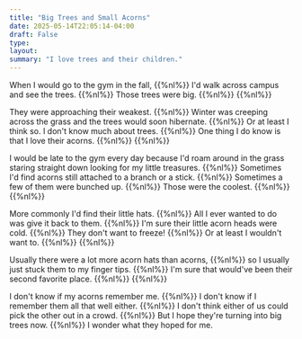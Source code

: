 ```yaml
---
title: "Big Trees and Small Acorns"
date: 2025-05-14T22:05:14-04:00
draft: False
type:
layout:
summary: "I love trees and their children."
---
```


When I would go to the gym in the fall,
{{%nl%}}
I'd walk across campus and see the trees.
{{%nl%}}
Those trees were big.
{{%nl%}}
{{%nl%}}

They were approaching their weakest.
{{%nl%}}
Winter was creeping across the grass and the trees would soon hibernate.
{{%nl%}}
Or at least I think so. I don't know much about trees.
{{%nl%}}
One thing I do know is that I love their acorns.
{{%nl%}}
{{%nl%}}

I would be late to the gym every day because I'd roam around in the grass staring straight down looking for my little treasures.
{{%nl%}}
Sometimes I'd find acorns still attached to a branch or a stick.
{{%nl%}}
Sometimes a few of them were bunched up.
{{%nl%}}
Those were the coolest.
{{%nl%}}
{{%nl%}}

More commonly I'd find their little hats.
{{%nl%}}
All I ever wanted to do was give it back to them.
{{%nl%}}
I'm sure their little acorn heads were cold.
{{%nl%}}
They don't want to freeze!
{{%nl%}}
Or at least I wouldn't want to.
{{%nl%}}
{{%nl%}}

Usually there were a lot more acorn hats than acorns,
{{%nl%}}
so I usually just stuck them to my finger tips.
{{%nl%}}
I'm sure that would've been their second favorite place.
{{%nl%}}
{{%nl%}}

I don't know if my acorns remember me.
{{%nl%}}
I don't know if I remember them all that well either.
{{%nl%}}
I don't think either of us could pick the other out in a crowd.
{{%nl%}}
But I hope they're turning into big trees now.
{{%nl%}}
I wonder what they hoped for me.

